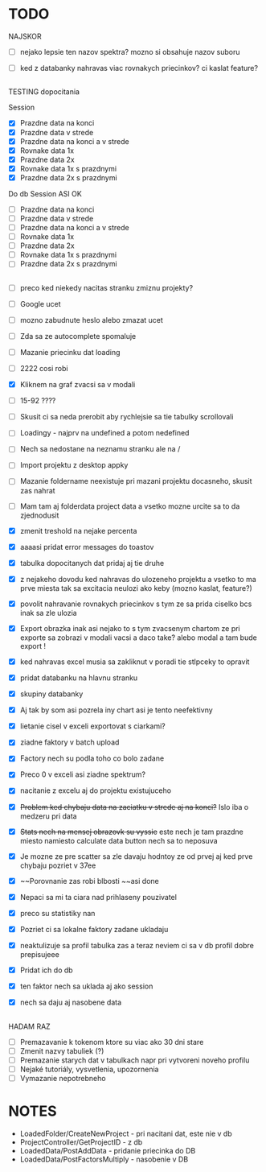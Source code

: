 # TODO

NAJSKOR

- [ ] nejako lepsie ten nazov spektra? mozno si obsahuje nazov suboru

- [ ] ked z databanky nahravas viac rovnakych priecinkov? ci kaslat feature?

##

TESTING dopocitania

Session

- [x] Prazdne data na konci
- [x] Prazdne data v strede
- [x] Prazdne data na konci a v strede
- [x] Rovnake data 1x
- [x] Prazdne data 2x
- [x] Rovnake data 1x s prazdnymi
- [x] Prazdne data 2x s prazdnymi

Do db
Session
ASI OK

- [ ] Prazdne data na konci
- [ ] Prazdne data v strede
- [ ] Prazdne data na konci a v strede
- [ ] Rovnake data 1x
- [ ] Prazdne data 2x
- [ ] Rovnake data 1x s prazdnymi
- [ ] Prazdne data 2x s prazdnymi

##

- [ ] preco ked niekedy nacitas stranku zmiznu projekty?
- [ ] Google ucet
- [ ] mozno zabudnute heslo alebo zmazat ucet
- [ ] Zda sa ze autocomplete spomaluje
- [ ] Mazanie priecinku dat loading
- [ ] 2222 cosi robi
- [x] Kliknem na graf zvacsi sa v modali
- [ ] 15-92 ????
- [ ] Skusit ci sa neda prerobit aby rychlejsie sa tie tabulky scrollovali
- [ ] Loadingy - najprv na undefined a potom nedefined
- [ ] Nech sa nedostane na neznamu stranku ale na /
- [ ] Import projektu z desktop appky
- [ ] Mazanie foldername neexistuje pri mazani projektu docasneho, skusit zas nahrat
- [ ] Mam tam aj folderdata project data a vsetko mozne urcite sa to da zjednodusit

- [x] zmenit treshold na nejake percenta
- [x] aaaasi pridat error messages do toastov
- [x] tabulka dopocitanych dat pridaj aj tie druhe
- [x] z nejakeho dovodu ked nahravas do ulozeneho projektu a vsetko to ma prve miesta tak sa excitacia neulozi ako keby (mozno kaslat, feature?)
- [x] povolit nahravanie rovnakych priecinkov s tym ze sa prida ciselko bcs inak sa zle ulozia
- [x] Export obrazka inak asi nejako to s tym zvacsenym chartom ze pri exporte sa zobrazi v modali vacsi a daco take? alebo modal a tam bude export !
- [x] ked nahravas excel musia sa zakliknut v poradi tie stlpceky to opravit
- [x] pridat databanku na hlavnu stranku
- [x] skupiny databanky
- [x] Aj tak by som asi pozrela iny chart asi je tento neefektivny
- [x] lietanie cisel v exceli exportovat s ciarkami?
- [x] ziadne faktory v batch upload
- [x] Factory nech su podla toho co bolo zadane
- [x] Preco 0 v exceli asi ziadne spektrum?
- [x] nacitanie z excelu aj do projektu existujuceho
- [x] ~~Problem ked chybaju data na zaciatku v strede aj na konci?~~ Islo iba o medzeru pri data
- [x] ~~Stats nech na mensej obrazovk su vyssie~~ este nech je tam prazdne miesto namiesto calculate data button nech sa to neposuva
- [x] Je mozne ze pre scatter sa zle davaju hodntoy ze od prvej aj ked prve chybaju pozriet v 37ee
- [x] ~~Porovnanie zas robi blbosti ~~asi done
- [x] Nepaci sa mi ta ciara nad prihlaseny pouzivatel
- [x] preco su statistiky nan
- [x] Pozriet ci sa lokalne faktory zadane ukladaju
- [x] neaktulizuje sa profil tabulka zas a teraz neviem ci sa v db profil dobre prepisujeee
- [x] Pridat ich do db
- [x] ten faktor nech sa uklada aj ako session
- [x] nech sa daju aj nasobene data

##

HADAM RAZ

- [ ] Premazavanie k tokenom ktore su viac ako 30 dni stare
- [ ] Zmenit nazvy tabuliek (?)
- [ ] Premazanie starych dat v tabulkach napr pri vytvoreni noveho profilu
- [ ] Nejaké tutoriály, vysvetlenia, upozornenia
- [ ] Vymazanie nepotrebneho

# NOTES

- LoadedFolder/CreateNewProject - pri nacitani dat, este nie v db
- ProjectController/GetProjectID - z db
- LoadedData/PostAddData - pridanie priecinka do DB
- LoadedData/PostFactorsMultiply - nasobenie v DB
